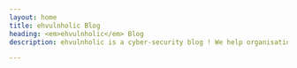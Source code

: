 ```yaml
---
layout: home
title: ehvulnholic Blog
heading: <em>ehvulnholic</em> Blog
description: ehvulnholic is a cyber-security blog ! We help organisations build and manage more secure, resilient and compliant cloud native applications & online assets.

---
```

